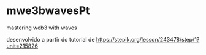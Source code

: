 # mwe3bwavesPt
mastering web3 with waves


desenvolvido a partir do tutorial de https://stepik.org/lesson/243478/step/1?unit=215826
